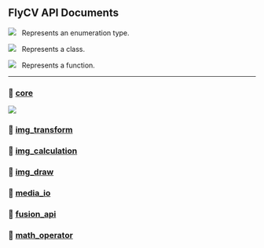 ## FlyCV API Documents

![](https://img.shields.io/static/v1?label=&message=enumeration&color=brightgreen&style=flat-square) &nbsp;&nbsp;Represents an enumeration type.

![](https://img.shields.io/static/v1?label=&message=class&color=blue&?style=flat-square) &nbsp;&nbsp;Represents a class.

![](https://img.shields.io/static/v1?label=&message=function&color=orange&?style=flat-square) &nbsp;&nbsp;Represents a function.

<hr>

### :book: [core](core.md)

![](https://img.shields.io/static/v1?label=&message=FCVImageType&color=brightgreen&style=flat-square)



### :book: [img_transform](img_transform.md)

### :book: [img_calculation](img_calculation.md)

### :book: [img_draw](img_draw.md)

### :book: [media_io](media_io.md)

### :book: [fusion_api](fusion_api.md)

### :book: [math_operator](math_operator.md)
